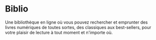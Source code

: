 # Biblio
Une bibliothèque en ligne où vous pouvez rechercher et emprunter des livres numériques de toutes sortes, des classiques aux best-sellers, pour votre plaisir de lecture à tout moment et n'importe où.
